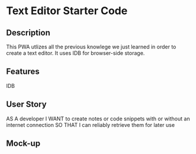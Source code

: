 # Text Editor Starter Code

## Description
This PWA utlizes all the previous knowlege we just learned in order to create a text editor.
It uses IDB for browser-side storage.

## Features
IDB

## User Story
AS A developer
I WANT to create notes or code snippets with or without an internet connection
SO THAT I can reliably retrieve them for later use

## Mock-up
